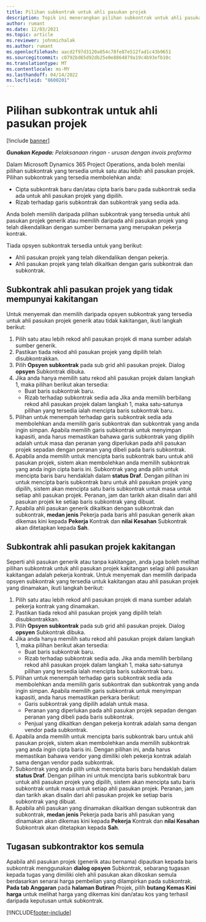 ```yaml
---
title: Pilihan subkontrak untuk ahli pasukan projek
description: Topik ini menerangkan pilihan subkontrak untuk ahli pasukan projek dalam Microsoft Dynamics 365 Project Operations.
author: rumant
ms.date: 12/03/2021
ms.topic: article
ms.reviewer: johnmichalak
ms.author: rumant
ms.openlocfilehash: aacd2f97d3120a854c78fe87e512fad1c43b9651
ms.sourcegitcommit: c0792bd65d92db25e0e8864879a19c4b93efb10c
ms.translationtype: MT
ms.contentlocale: ms-MY
ms.lasthandoff: 04/14/2022
ms.locfileid: "8600201"
---
```

# <a name="subcontracting-options-for-project-team-members"></a>Pilihan subkontrak untuk ahli pasukan projek

[!include [banner](../../includes/dataverse-preview.md)]

_**Gunakan Kepada:** Pelaksanaan ringan - urusan dengan invois proforma_

Dalam Microsoft Dynamics 365 Project Operations, anda boleh menilai pilihan subkontrak yang tersedia untuk satu atau lebih ahli pasukan projek. Pilihan subkontrak yang tersedia membolehkan anda:

- Cipta subkontrak baru dan/atau cipta baris baru pada subkontrak sedia ada untuk ahli pasukan projek yang dipilih. 
- Rizab terhadap garis subkontrak dan subkontrak yang sedia ada. 

Anda boleh memilih daripada pilihan subkontrak yang tersedia untuk ahli pasukan projek generik atau memilih daripada ahli pasukan projek yang telah dikendalikan dengan sumber bernama yang merupakan pekerja kontrak. 

Tiada opsyen subkontrak tersedia untuk yang berikut:

- Ahli pasukan projek yang telah dikendalikan dengan pekerja. 
- Ahli pasukan projek yang telah dikaitkan dengan garis subkontrak dan subkontrak. 

## <a name="subcontracting-an-unstaffed-project-team-member"></a>Subkontrak ahli pasukan projek yang tidak mempunyai kakitangan

Untuk menyemak dan memilih daripada opsyen subkontrak yang tersedia untuk ahli pasukan projek generik atau tidak kakitangan, ikuti langkah berikut:

1. Pilih satu atau lebih rekod ahli pasukan projek di mana sumber adalah sumber generik.
2. Pastikan tiada rekod ahli pasukan projek yang dipilih telah disubkontrakkan. 
3. Pilih **Opsyen subkontrak** pada sub grid ahli pasukan projek. Dialog **opsyen** Subkontrak dibuka. 
4. Jika anda hanya memilih satu rekod ahli pasukan projek dalam langkah 1, maka pilihan berikut akan tersedia:
    - Buat baris subkontrak baru. 
    - Rizab terhadap subkontrak sedia ada Jika anda memilih berbilang rekod ahli pasukan projek dalam langkah 1, maka satu-satunya pilihan yang tersedia ialah mencipta baris subkontrak baru.
5. Pilihan untuk menempah terhadap garis subkontrak sedia ada membolehkan anda memilih garis subkontrak dan subkontrak yang anda ingin simpan. Apabila memilih garis subkontrak untuk menyimpan kapasiti, anda harus memastikan bahawa garis subkontrak yang dipilih adalah untuk masa dan peranan yang diperlukan pada ahli pasukan projek sepadan dengan peranan yang dibeli pada baris subkontrak.
6. Apabila anda memilih untuk mencipta baris subkontrak baru untuk ahli pasukan projek, sistem akan membolehkan anda memilih subkontrak yang anda ingin cipta baris ini. Subkontrak yang anda pilih untuk mencipta baris baru hendaklah dalam **status Draf**. Dengan pilihan ini untuk mencipta baris subkontrak baru untuk ahli pasukan projek yang dipilih, sistem akan mencipta satu baris subkontrak untuk masa untuk setiap ahli pasukan projek. Peranan, jam dan tarikh akan disalin dari ahli pasukan projek ke setiap baris subkontrak yang dibuat. 
7. Apabila ahli pasukan generik dikaitkan dengan subkontrak dan subkontrak, **medan jenis** Pekerja pada baris ahli pasukan generik akan dikemas kini kepada **Pekerja** Kontrak dan **nilai Kesahan** Subkontrak akan ditetapkan kepada **Sah**.

## <a name="subcontracting-a-staffed-project-team-member"></a>Subkontrak ahli pasukan projek kakitangan

Seperti ahli pasukan generik atau tanpa kakitangan, anda juga boleh melihat pilihan subkontrak untuk ahli pasukan projek kakitangan selagi ahli pasukan kakitangan adalah pekerja kontrak. Untuk menyemak dan memilih daripada opsyen subkontrak yang tersedia untuk kakitangan atau ahli pasukan projek yang dinamakan, ikuti langkah berikut:

1. Pilih satu atau lebih rekod ahli pasukan projek di mana sumber adalah pekerja kontrak yang dinamakan.
2. Pastikan tiada rekod ahli pasukan projek yang dipilih telah disubkontrakkan. 
3. Pilih **Opsyen subkontrak** pada sub grid ahli pasukan projek. Dialog **opsyen** Subkontrak dibuka. 
4. Jika anda hanya memilih satu rekod ahli pasukan projek dalam langkah 1, maka pilihan berikut akan tersedia:
      - Buat baris subkontrak baru.
      - Rizab terhadap subkontrak sedia ada.
  Jika anda memilih berbilang rekod ahli pasukan projek dalam langkah 1, maka satu-satunya pilihan yang tersedia ialah mencipta baris subkontrak baru.
5. Pilihan untuk menempah terhadap garis subkontrak sedia ada membolehkan anda memilih garis subkontrak dan subkontrak yang anda ingin simpan. Apabila memilih garis subkontrak untuk menyimpan kapasiti, anda harus memastikan perkara berikut:
      - Garis subkontrak yang dipilih adalah untuk masa. 
      - Peranan yang diperlukan pada ahli pasukan projek sepadan dengan peranan yang dibeli pada baris subkontrak. 
      - Penjual yang dikaitkan dengan pekerja kontrak adalah sama dengan vendor pada subkontrak.
6. Apabila anda memilih untuk mencipta baris subkontrak baru untuk ahli pasukan projek, sistem akan membolehkan anda memilih subkontrak yang anda ingin cipta baris ini. Dengan pilihan ini, anda harus memastikan bahawa vendor yang dimiliki oleh pekerja kontrak adalah sama dengan vendor pada subkontrak. 
7. Subkontrak yang anda pilih untuk mencipta baris baru hendaklah dalam **status Draf**. Dengan pilihan ini untuk mencipta baris subkontrak baru untuk ahli pasukan projek yang dipilih, sistem akan mencipta satu baris subkontrak untuk masa untuk setiap ahli pasukan projek. Peranan, jam dan tarikh akan disalin dari ahli pasukan projek ke setiap baris subkontrak yang dibuat.  
8. Apabila ahli pasukan yang dinamakan dikaitkan dengan subkontrak dan subkontrak, **medan jenis** Pekerja pada baris ahli pasukan yang dinamakan akan dikemas kini kepada **Pekerja** Kontrak dan **nilai Kesahan** Subkontrak akan ditetapkan kepada **Sah**.

## <a name="re-costing-subcontractor-assignments"></a>Tugasan subkontraktor kos semula

Apabila ahli pasukan projek (generik atau bernama) dipautkan kepada baris subkontrak menggunakan **dialog opsyen** Subkontrak, sebarang tugasan kepada tugas yang dimiliki oleh ahli pasukan akan dikoskan semula berdasarkan senarai harga pembelian yang dilampirkan pada subkontrak. **Pada tab Anggaran** pada **halaman Butiran** Projek, pilih **butang Kemas Kini harga** untuk melihat harga yang dikemas kini dan/atau kos yang terhasil daripada keputusan untuk subkontrak.

[!INCLUDE[footer-include](../../includes/footer-banner.md)]
